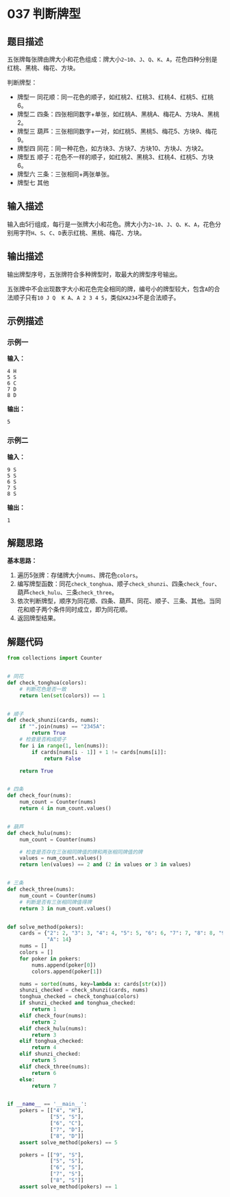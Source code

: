 # 037 判断牌型

## 题目描述

五张牌每张牌由牌大小和花色组成：牌大小`2~10`、`J`、`Q`、`K`、`A`，花色四种分别是红桃、黑桃、梅花、方块。

判断牌型：
- 牌型一 同花顺：同一花色的顺子，如红桃2、红桃3、红桃4、红桃5、红桃6。
- 牌型二 四条：四张相同数字+单张，如红桃A、黑桃A、梅花A、方块A、黑桃2。
- 牌型三 葫芦：三张相同数字+一对，如红桃5、黑桃5、梅花5、方块9、梅花9。
- 牌型四 同花：同一种花色，如方块3、方块7、方块10、方块J、方块2。
- 牌型五 顺子：花色不一样的顺子，如红桃2、黑桃3、红桃4、红桃5、方块6。
- 牌型六 三条：三张相同+两张单张。
- 牌型七 其他

## 输入描述

输入由5行组成，每行是一张牌大小和花色。牌大小为`2~10`、`J`、`Q`、`K`、`A`，花色分别用字符`H`、`S`、`C`、`D`表示红桃、黑桃、梅花、方块。

## 输出描述

输出牌型序号，五张牌符合多种牌型时，取最大的牌型序号输出。

五张牌中不会出现数字大小和花色完全相同的牌，编号小的牌型较大，包含`A`的合法顺子只有`10 J Q  K A`、`A 2 3 4 5`，类似`KA234`不是合法顺子。

## 示例描述

### 示例一

**输入：**

```text
4 H
5 S
6 C
7 D
8 D
```

**输出：**

```text
5
```

### 示例二

**输入：**

```text
9 S
5 S
6 S
7 S
8 S
```

**输出：**

```text
1
```

## 解题思路

**基本思路：** 

1. 遍历5张牌：存储牌大小`nums`、牌花色`colors`。
2. 编写牌型函数：同花`check_tonghua`、顺子`check_shunzi`、四条`check_four`、葫芦`check_hulu`、三条`check_three`。
3. 依次判断牌型，顺序为同花顺、四条、葫芦、同花、顺子、三条、其他。当同花和顺子两个条件同时成立，即为同花顺。
4. 返回牌型结果。

## 解题代码

```Python
from collections import Counter


# 同花
def check_tonghua(colors):
    # 判断花色是否一致
    return len(set(colors)) == 1


# 顺子
def check_shunzi(cards, nums):
    if "".join(nums) == "2345A":
        return True
    # 检查是否构成顺子
    for i in range(1, len(nums)):
        if cards[nums[i - 1]] + 1 != cards[nums[i]]:
            return False

    return True


# 四条
def check_four(nums):
    num_count = Counter(nums)
    return 4 in num_count.values()


# 葫芦
def check_hulu(nums):
    num_count = Counter(nums)

    # 检查是否存在三张相同牌值的牌和两张相同牌值的牌
    values = num_count.values()
    return len(values) == 2 and (2 in values or 3 in values)


# 三条
def check_three(nums):
    num_count = Counter(nums)
    # 判断是否有三张相同牌值得牌
    return 3 in num_count.values()


def solve_method(pokers):
    cards = {"2": 2, "3": 3, "4": 4, "5": 5, "6": 6, "7": 7, "8": 8, "9": 9, "10": 10, "J": 11, "Q": 12, "K": 13,
             "A": 14}
    nums = []
    colors = []
    for poker in pokers:
        nums.append(poker[0])
        colors.append(poker[1])

    nums = sorted(nums, key=lambda x: cards[str(x)])
    shunzi_checked = check_shunzi(cards, nums)
    tonghua_checked = check_tonghua(colors)
    if shunzi_checked and tonghua_checked:
        return 1
    elif check_four(nums):
        return 2
    elif check_hulu(nums):
        return 3
    elif tonghua_checked:
        return 4
    elif shunzi_checked:
        return 5
    elif check_three(nums):
        return 6
    else:
        return 7


if __name__ == '__main__':
    pokers = [["4", "H"],
              ["5", "S"],
              ["6", "C"],
              ["7", "D"],
              ["8", "D"]]
    assert solve_method(pokers) == 5

    pokers = [["9", "S"],
              ["5", "S"],
              ["6", "S"],
              ["7", "S"],
              ["8", "S"]]
    assert solve_method(pokers) == 1
```

